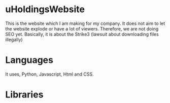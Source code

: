 # uHoldingsWebsite

This is the website which I am making for my company.
It does not aim to let the website explode or have a lot of viewers. Therefore, we are not doing SEO yet.
Basically, it is about the Strike3 (lawsuit about downloading files illegally)

# Languages

It uses,
Python, Javascript, Html and CSS.

# Libraries
